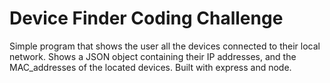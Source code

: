 # Device Finder Coding Challenge

Simple program that shows the user all the devices connected to their local network. Shows a JSON object containing their IP addresses, and the MAC_addresses of the located devices. Built with express and node.
